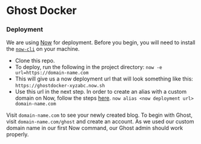 # Ghost Docker

### Deployment
We are using [Now][now] for deployment. Before you begin, you will need to install the [`now-cli`][now-cli] on your machine. 

* Clone this repo.
* To deploy, run the following in the project directory:
    `now -e url=https://domain-name.com`
* This will give us a now deployment url that will look something like this:
    `https://ghostdocker-xyzabc.now.sh`
* Use this url in the next step. In order to create an alias with a custom domain on Now, follow the steps [here][domain].
`now alias <now deployment url> domain-name.com`

Visit `domain-name.com` to see your newly created blog. To begin with Ghost, visit `domain-name.com/ghost` and create an account. As we used our custom domain name in our first Now command, our Ghost admin should work properly.

[now]: <https://zeit.co/now>
[now-cli]: <https://zeit.co/now#whats-now>
[domain]: <https://zeit.co/docs/features/aliases>
